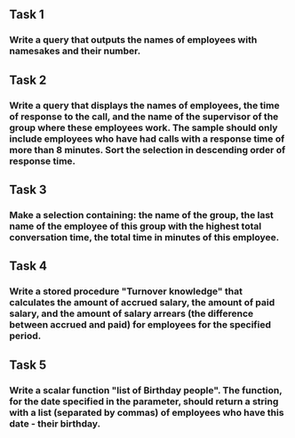 ## Task 1
### Write a query that outputs the names of employees with namesakes and their number.

## Task 2
### Write a query that displays the names of employees, the time of response to the call, and the name of the supervisor of the group where these employees work. The sample should only include employees who have had calls with a response time of more than 8 minutes. Sort the selection in descending order of response time.

## Task 3
### Make a selection containing: the name of the group, the last name of the employee of this group with the highest total conversation time, the total time in minutes of this employee.

## Task 4
### Write a stored procedure "Turnover knowledge" that calculates the amount of accrued salary, the amount of paid salary, and the amount of salary arrears (the difference between accrued and paid) for employees for the specified period.

## Task 5
### Write a scalar function "list of Birthday people". The function, for the date specified in the parameter, should return a string with a list (separated by commas) of employees who have this date - their birthday.
